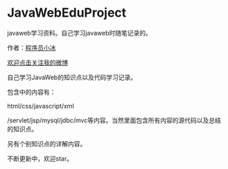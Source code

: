 # JavaWebEduProject

javaweb学习资料。自己学习javaweb时随笔记录的。

作者：[程序员小冰](http://blog.csdn.net/qq_21376985)

[欢迎点击关注我的微博](http://weibo.com/mcxiaobing)

自己学习JavaWeb的知识点以及代码学习记录。

包含中的内容有：

html/css/javascript/xml

/servlet/jsp/mysql/jdbc/mvc等内容。当然里面包含所有内容的源代码以及总结的知识点。

另有个别知识点的详解内容。

不断更新中，欢迎star。
